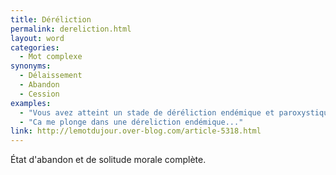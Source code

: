 ```yaml
---
title: Déréliction
permalink: dereliction.html
layout: word
categories:
  - Mot complexe
synonyms:
  - Délaissement
  - Abandon
  - Cession
examples:
  - "Vous avez atteint un stade de déréliction endémique et paroxystique..."
  - "Ca me plonge dans une déreliction endémique..."
link: http://lemotdujour.over-blog.com/article-5318.html
---
```


État d'abandon et de solitude morale complète.

